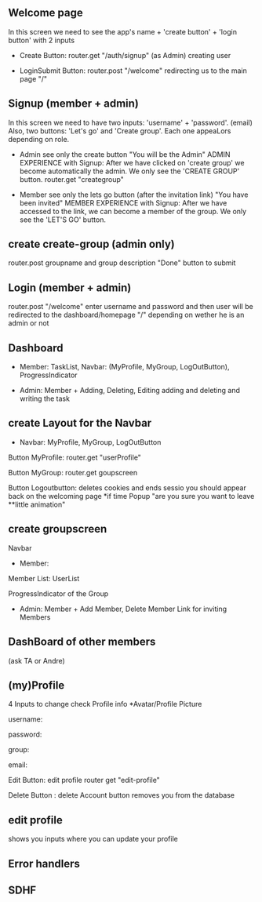 ## Welcome page


In this screen we need to see the app's name + 'create button' + 'login button' with 2 inputs

- Create Button: 
router.get "/auth/signup"  (as Admin) creating user 



- LoginSubmit Button:
router.post "/welcome"   redirecting us to the main page "/"




## Signup (member + admin)

In this screen we need to have two inputs: 'username' + 'password'. (email)
Also, two buttons: 'Let's go' and 'Create group'. Each one appeaLors depending on role.


- Admin see only the create button
"You will be the Admin"
ADMIN EXPERIENCE with Signup:
After we have clicked on 'create group' we become automatically the admin. We only see the 'CREATE GROUP' button.
router.get "creategroup"

- Member see only the lets go button (after the invitation link)
"You have been invited"
MEMBER EXPERIENCE with Signup:
After we have accessed to the link, we can become a member of the group. We only see the 'LET'S GO' button.

## create create-group (admin only)

router.post 
groupname 
and group description
"Done" button to submit

## Login (member + admin)
router.post "/welcome" enter username and password
and then user will be redirected to the dashboard/homepage "/"
depending on wether he is an admin or not 

## Dashboard
- Member: TaskList, Navbar: (MyProfile, MyGroup, LogOutButton), ProgressIndicator

- Admin: Member + Adding, Deleting, Editing
adding and deleting and writing the task 

## create Layout for the Navbar
- Navbar: MyProfile, MyGroup, LogOutButton

Button MyProfile: router.get "userProfile"

Button MyGroup: router.get goupscreen

Button Logoutbutton: deletes cookies and ends sessio you should appear back on the welcoming page *if time Popup "are you sure you want to leave **little animation"

## create groupscreen
Navbar


- Member:

Member List: UserList

ProgressIndicator of the Group

- Admin: 
Member + Add Member, Delete Member Link for inviting Members



## DashBoard of other members

(ask TA or Andre)

##  (my)Profile

4 Inputs to change check Profile info
*Avatar/Profile Picture

username:

password:

group:

email:

Edit Button: edit profile router get "edit-profile"

Delete Button : delete Account button removes you from the database


## edit profile 

shows you inputs where you can update your profile

## Error handlers

## SDHF